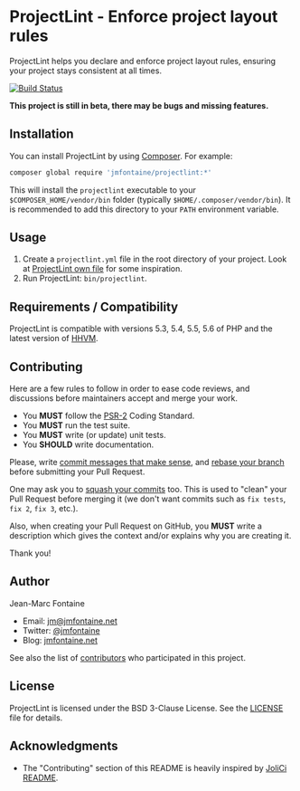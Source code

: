 ProjectLint - Enforce project layout rules
==========================================

ProjectLint helps you declare and enforce project layout rules, ensuring your project stays consistent at all times.

[![Build Status](https://api.travis-ci.org/jmfontaine/projectlint.svg?branch=develop)](https://travis-ci.org/jmfontaine/projectlint)

**This project is still in beta, there may be bugs and missing features.**

Installation
------------

You can install ProjectLint by using [Composer](https://getcomposer.org/). For example:

```bash
composer global require 'jmfontaine/projectlint:*'
```

This will install the `projectlint` executable to your `$COMPOSER_HOME/vendor/bin` folder (typically `$HOME/.composer/vendor/bin`).  It is recommended to add this directory to your `PATH` environment variable.

Usage
-----

1. Create a `projectlint.yml` file in the root directory of your project. Look at [ProjectLint own file](projectlint.yml) for some inspiration.
2. Run ProjectLint: `bin/projectlint`.

Requirements / Compatibility
----------------------------

ProjectLint is compatible with versions 5.3, 5.4, 5.5, 5.6 of PHP and the latest version of [HHVM](http://hhvm.com/).

Contributing
------------

Here are a few rules to follow in order to ease code reviews, and discussions before maintainers accept and merge your work.

* You **MUST** follow the [PSR-2](http://www.php-fig.org/psr/2/) Coding Standard.
* You **MUST** run the test suite.
* You **MUST** write (or update) unit tests.
* You **SHOULD** write documentation.

Please, write [commit messages that make sense](http://tbaggery.com/2008/04/19/a-note-about-git-commit-messages.html), and [rebase your branch](http://git-scm.com/book/en/Git-Branching-Rebasing) before submitting your Pull Request.

One may ask you to [squash your commits](http://gitready.com/advanced/2009/02/10/squashing-commits-with-rebase.html) too. This is used to "clean" your Pull Request before merging it (we don't want commits such as `fix tests`, `fix 2`, `fix 3`, etc.).

Also, when creating your Pull Request on GitHub, you **MUST** write a description which gives the context and/or explains why you are creating it.

Thank you!

Author
------

Jean-Marc Fontaine

* Email: <jm@jmfontaine.net>
* Twitter: [@jmfontaine](http://twitter.com/jmfontaine)
* Blog: [jmfontaine.net](http://jmfontaine.net/)

See also the list of [contributors](https://github.com/jmfontaine/projectlint/contributors) who participated in this project.

License
-------

ProjectLint is licensed under the BSD 3-Clause License. See the [LICENSE](LICENSE) file for details.

Acknowledgments
---------------

* The "Contributing" section of this README is heavily inspired by [JoliCi README](https://github.com/jolicode/JoliCi).
